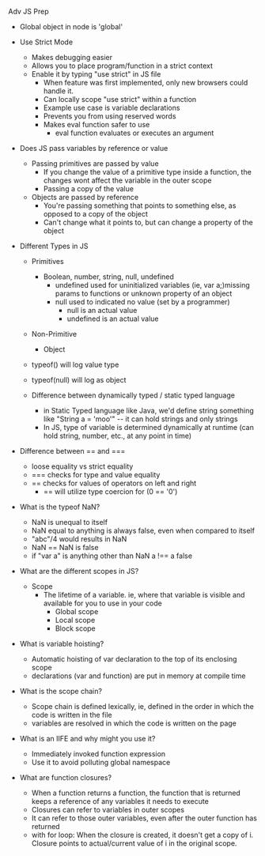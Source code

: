 Adv JS Prep

- Global object in node is 'global'

- Use Strict Mode
    - Makes debugging easier
    - Allows you to place program/function in a strict context
    - Enable it by typing "use strict" in JS file
        - When feature was first implemented, only new browsers could handle it.
        - Can locally scope "use strict" within a function
        - Example use case is variable declarations
        - Prevents you from using reserved words
        - Makes eval function safer to use
            - eval function evaluates or executes an argument

- Does JS pass variables by reference or value
    - Passing primitives are passed by value
        - If you change the value of a primitive type inside a function, the changes wont affect the variable in the outer scope
        - Passing a copy of the value
    - Objects are passed by reference
        - You're passing something that points to something else, as opposed to a copy of the object
        - Can't change what it points to, but can change a property of the object

- Different Types in JS
    - Primitives
        - Boolean, number, string, null, undefined
            - undefined used for uninitialized variables (ie, var a;)missing params to functions or unknown property of an object
            - null used to indicated no value (set by a programmer)
                - null is an actual value
                - undefined is an actual value
    - Non-Primitive
        - Object

    - typeof() will log value type
    - typeof(null) will log as object

    - Difference between dynamically typed / static typed language
        - in Static Typed language like Java, we'd define string something like "String a = 'moo'" -- it can hold strings and only strings
        - In JS, type of variable is determined dynamically at runtime (can hold string, number, etc., at any point in time)

- Difference between == and ===
    - loose equality vs strict equality
    - === checks for type and value equality
    - == checks for values of operators on left and right
        - == will utilize type coercion for (0 == '0')

- What is the typeof NaN?
    - NaN is unequal to itself
    - NaN equal to anything is always false, even when compared to itself
    - "abc"/4 would results in NaN
    - NaN == NaN is false
    - if "var a" is anything other than NaN a !== a false

- What are the different scopes in JS?
    - Scope
        - The lifetime of a variable. ie, where that variable is visible and available for you to use in your code
            - Global scope
            - Local scope
            - Block scope

- What is variable hoisting?
    - Automatic hoisting of var declaration to the top of its enclosing scope
    - declarations (var and function) are put in memory at compile time

- What is the scope chain?
    - Scope chain is defined lexically, ie, defined in the order in which the code is written in the file
    - variables are resolved in which the code is written on the page

- What is an IIFE and why might you use it?
    - Immediately invoked function expression
    - Use it to avoid polluting global namespace

- What are function closures?
    - When a function returns a function, the function that is returned keeps a reference of any variables it needs to execute
    - Closures can refer to variables in outer scopes
    - It can refer to those outer variables, even after the outer function has returned
    - with for loop: When the closure is created, it doesn't get a copy of i. Closure points to actual/current value of i in the original scope.

